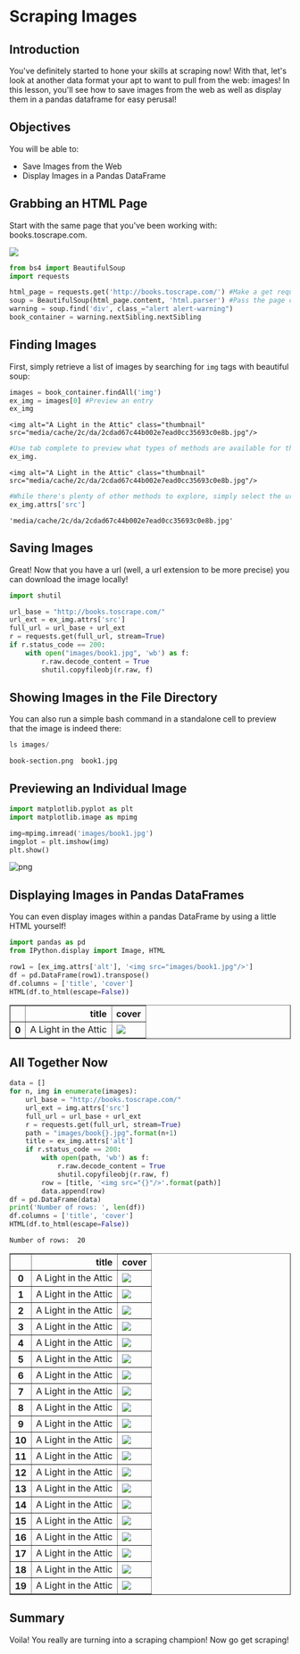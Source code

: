 
# Scraping Images

## Introduction

You've definitely started to hone your skills at scraping now! With that, let's look at another data format your apt to want to pull from the web: images! In this lesson, you'll see how to save images from the web as well as display them in a pandas dataframe for easy perusal!

## Objectives

You will be able to:

* Save Images from the Web
* Display Images in a Pandas DataFrame

## Grabbing an HTML Page

Start with the same page that you've been working with: books.toscrape.com.

<img src="images/book-section.png">


```python
from bs4 import BeautifulSoup
import requests
```


```python
html_page = requests.get('http://books.toscrape.com/') #Make a get request to retrieve the page
soup = BeautifulSoup(html_page.content, 'html.parser') #Pass the page contents to beautiful soup for parsing
warning = soup.find('div', class_="alert alert-warning")
book_container = warning.nextSibling.nextSibling
```

## Finding Images

First, simply retrieve a list of images by searching for `img` tags with beautiful soup:


```python
images = book_container.findAll('img')
ex_img = images[0] #Preview an entry
ex_img
```




    <img alt="A Light in the Attic" class="thumbnail" src="media/cache/2c/da/2cdad67c44b002e7ead0cc35693c0e8b.jpg"/>




```python
#Use tab complete to preview what types of methods are available for the entry
ex_img.
```




    <img alt="A Light in the Attic" class="thumbnail" src="media/cache/2c/da/2cdad67c44b002e7ead0cc35693c0e8b.jpg"/>




```python
#While there's plenty of other methods to explore, simply select the url for the image for now.
ex_img.attrs['src']
```




    'media/cache/2c/da/2cdad67c44b002e7ead0cc35693c0e8b.jpg'



## Saving Images

Great! Now that you have a url (well, a url extension to be more precise) you can download the image locally!


```python
import shutil
```


```python
url_base = "http://books.toscrape.com/"
url_ext = ex_img.attrs['src']
full_url = url_base + url_ext
r = requests.get(full_url, stream=True)
if r.status_code == 200:
    with open("images/book1.jpg", 'wb') as f:
        r.raw.decode_content = True
        shutil.copyfileobj(r.raw, f)
```

## Showing Images in the File Directory

You can also run a simple bash command in a standalone cell to preview that the image is indeed there:


```python
ls images/
```

    book-section.png  book1.jpg


## Previewing an Individual Image


```python
import matplotlib.pyplot as plt
import matplotlib.image as mpimg
```


```python
img=mpimg.imread('images/book1.jpg')
imgplot = plt.imshow(img)
plt.show()
```


![png](index_files/index_15_0.png)


## Displaying Images in Pandas DataFrames

You can even display images within a pandas DataFrame by using a little HTML yourself!


```python
import pandas as pd
from IPython.display import Image, HTML
```


```python
row1 = [ex_img.attrs['alt'], '<img src="images/book1.jpg"/>']
df = pd.DataFrame(row1).transpose()
df.columns = ['title', 'cover']
HTML(df.to_html(escape=False))
```




<table border="1" class="dataframe">
  <thead>
    <tr style="text-align: right;">
      <th></th>
      <th>title</th>
      <th>cover</th>
    </tr>
  </thead>
  <tbody>
    <tr>
      <th>0</th>
      <td>A Light in the Attic</td>
      <td><img src="images/book1.jpg"/></td>
    </tr>
  </tbody>
</table>



## All Together Now


```python
data = []
for n, img in enumerate(images):
    url_base = "http://books.toscrape.com/"
    url_ext = img.attrs['src']
    full_url = url_base + url_ext
    r = requests.get(full_url, stream=True)
    path = "images/book{}.jpg".format(n+1)
    title = ex_img.attrs['alt']
    if r.status_code == 200:
        with open(path, 'wb') as f:
            r.raw.decode_content = True
            shutil.copyfileobj(r.raw, f)
        row = [title, '<img src="{}"/>'.format(path)]
        data.append(row)
df = pd.DataFrame(data)
print('Number of rows: ', len(df))
df.columns = ['title', 'cover']
HTML(df.to_html(escape=False))   
```

    Number of rows:  20





<table border="1" class="dataframe">
  <thead>
    <tr style="text-align: right;">
      <th></th>
      <th>title</th>
      <th>cover</th>
    </tr>
  </thead>
  <tbody>
    <tr>
      <th>0</th>
      <td>A Light in the Attic</td>
      <td><img src="images/book1.jpg"/></td>
    </tr>
    <tr>
      <th>1</th>
      <td>A Light in the Attic</td>
      <td><img src="images/book2.jpg"/></td>
    </tr>
    <tr>
      <th>2</th>
      <td>A Light in the Attic</td>
      <td><img src="images/book3.jpg"/></td>
    </tr>
    <tr>
      <th>3</th>
      <td>A Light in the Attic</td>
      <td><img src="images/book4.jpg"/></td>
    </tr>
    <tr>
      <th>4</th>
      <td>A Light in the Attic</td>
      <td><img src="images/book5.jpg"/></td>
    </tr>
    <tr>
      <th>5</th>
      <td>A Light in the Attic</td>
      <td><img src="images/book6.jpg"/></td>
    </tr>
    <tr>
      <th>6</th>
      <td>A Light in the Attic</td>
      <td><img src="images/book7.jpg"/></td>
    </tr>
    <tr>
      <th>7</th>
      <td>A Light in the Attic</td>
      <td><img src="images/book8.jpg"/></td>
    </tr>
    <tr>
      <th>8</th>
      <td>A Light in the Attic</td>
      <td><img src="images/book9.jpg"/></td>
    </tr>
    <tr>
      <th>9</th>
      <td>A Light in the Attic</td>
      <td><img src="images/book10.jpg"/></td>
    </tr>
    <tr>
      <th>10</th>
      <td>A Light in the Attic</td>
      <td><img src="images/book11.jpg"/></td>
    </tr>
    <tr>
      <th>11</th>
      <td>A Light in the Attic</td>
      <td><img src="images/book12.jpg"/></td>
    </tr>
    <tr>
      <th>12</th>
      <td>A Light in the Attic</td>
      <td><img src="images/book13.jpg"/></td>
    </tr>
    <tr>
      <th>13</th>
      <td>A Light in the Attic</td>
      <td><img src="images/book14.jpg"/></td>
    </tr>
    <tr>
      <th>14</th>
      <td>A Light in the Attic</td>
      <td><img src="images/book15.jpg"/></td>
    </tr>
    <tr>
      <th>15</th>
      <td>A Light in the Attic</td>
      <td><img src="images/book16.jpg"/></td>
    </tr>
    <tr>
      <th>16</th>
      <td>A Light in the Attic</td>
      <td><img src="images/book17.jpg"/></td>
    </tr>
    <tr>
      <th>17</th>
      <td>A Light in the Attic</td>
      <td><img src="images/book18.jpg"/></td>
    </tr>
    <tr>
      <th>18</th>
      <td>A Light in the Attic</td>
      <td><img src="images/book19.jpg"/></td>
    </tr>
    <tr>
      <th>19</th>
      <td>A Light in the Attic</td>
      <td><img src="images/book20.jpg"/></td>
    </tr>
  </tbody>
</table>



## Summary

Voila! You really are turning into a scraping champion! Now go get scraping!
